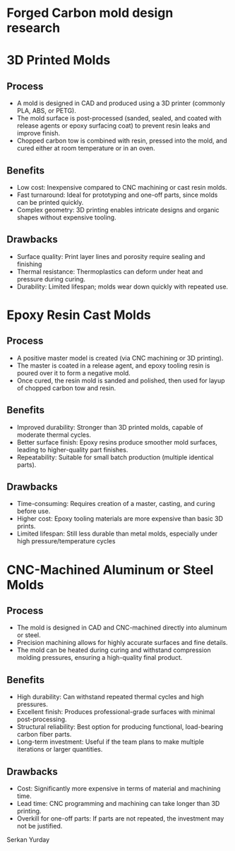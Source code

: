 # Forged Carbon mold design research

# 3D Printed Molds 

## Process

- A mold is designed in CAD and produced using a 3D printer (commonly PLA, ABS, or PETG).
- The mold surface is post-processed (sanded, sealed, and coated with release agents or epoxy surfacing coat) to prevent resin leaks and improve finish.
- Chopped carbon tow is combined with resin, pressed into the mold, and cured either at room temperature or in an oven.


## Benefits

- Low cost: Inexpensive compared to CNC machining or cast resin molds.
- Fast turnaround: Ideal for prototyping and one-off parts, since molds can be printed quickly.
- Complex geometry: 3D printing enables intricate designs and organic shapes without expensive tooling.

## Drawbacks

- Surface quality: Print layer lines and porosity require sealing and finishing
- Thermal resistance: Thermoplastics can deform under heat and pressure during curing.
- Durability: Limited lifespan; molds wear down quickly with repeated use.


# Epoxy Resin Cast Molds

## Process

- A positive master model is created (via CNC machining or 3D printing).
- The master is coated in a release agent, and epoxy tooling resin is poured over it to form a negative mold.
- Once cured, the resin mold is sanded and polished, then used for layup of chopped carbon tow and resin.

## Benefits

- Improved durability: Stronger than 3D printed molds, capable of moderate thermal cycles.
- Better surface finish: Epoxy resins produce smoother mold surfaces, leading to higher-quality part finishes.
- Repeatability: Suitable for small batch production (multiple identical parts).

## Drawbacks

- Time-consuming: Requires creation of a master, casting, and curing before use.
- Higher cost: Epoxy tooling materials are more expensive than basic 3D prints.
- Limited lifespan: Still less durable than metal molds, especially under high pressure/temperature cycles


# CNC-Machined Aluminum or Steel Molds

## Process

- The mold is designed in CAD and CNC-machined directly into aluminum or steel.
- Precision machining allows for highly accurate surfaces and fine details.
- The mold can be heated during curing and withstand compression molding pressures, ensuring a high-quality final product.

## Benefits

- High durability: Can withstand repeated thermal cycles and high pressures.
- Excellent finish: Produces professional-grade surfaces with minimal post-processing.
- Structural reliability: Best option for producing functional, load-bearing carbon fiber parts.
- Long-term investment: Useful if the team plans to make multiple iterations or larger quantities.

## Drawbacks

- Cost: Significantly more expensive in terms of material and machining time.
- Lead time: CNC programming and machining can take longer than 3D printing.
- Overkill for one-off parts: If parts are not repeated, the investment may not be justified.



Serkan Yurday